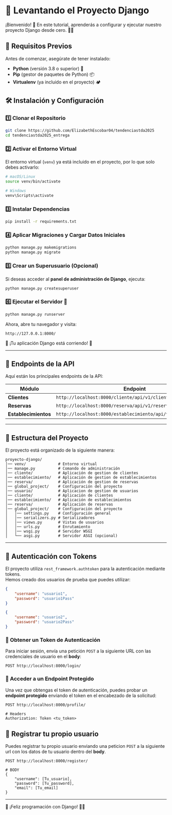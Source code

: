 # 🚀 Levantando el Proyecto Django

¡Bienvenido! 🎉 En este tutorial, aprenderás a configurar y ejecutar nuestro proyecto Django desde cero. 🐍✨

## 📌 Requisitos Previos

Antes de comenzar, asegúrate de tener instalado:

- **Python** (versión 3.8 o superior) 🐍  
- **Pip** (gestor de paquetes de Python) 📦  
- **Virtualenv** (ya incluido en el proyecto) 🏕️  

## 🛠️ Instalación y Configuración

### 1️⃣ Clonar el Repositorio

```bash
git clone https://github.com/ElizabethEscobar04/tendenciastda2025
cd tendenciastda2025_entrega
```

### 2️⃣ Activar el Entorno Virtual

El entorno virtual (`venv`) ya está incluido en el proyecto, por lo que solo debes activarlo:

```bash
# macOS/Linux
source venv/bin/activate

# Windows
venv\Scripts\activate
```

### 3️⃣ Instalar Dependencias

```bash
pip install -r requirements.txt
```

### 4️⃣ Aplicar Migraciones y Cargar Datos Iniciales

```bash
python manage.py makemigrations
python manage.py migrate
```

### 5️⃣ Crear un Superusuario (Opcional)

Si deseas acceder al **panel de administración de Django**, ejecuta:

```bash
python manage.py createsuperuser
```

### 6️⃣ Ejecutar el Servidor 🚀

```bash
python manage.py runserver
```

Ahora, abre tu navegador y visita:

```
http://127.0.0.1:8000/
```

🎉 ¡Tu aplicación Django está corriendo! 🎈

---

## 📡 Endpoints de la API

Aquí están los principales endpoints de la API:

| Módulo         | Endpoint                                          |
|---------------|--------------------------------------------------|
| **Clientes**  | `http://localhost:8000/cliente/api/v1/cliente`   |
| **Reservas**  | `http://localhost:8000/reserva/api/v1/reserva`   |
| **Establecimientos** | `http://localhost:8000/establecimiento/api/v1/establecimiento` |

---

## 📂 Estructura del Proyecto

El proyecto está organizado de la siguiente manera:

```
proyecto-django/
│── venv/              # Entorno virtual
│── manage.py          # Comando de administración
│── cliente/           # Aplicación de gestion de clientes
│── establecimiento/   # Aplicación de gestion de establecimientos
│── reserva/           # Aplicación de gestion de reservas
│── global_project/    # Configuración del proyecto
│── usuario/           # Aplicacion de gestion de usuarios
│── cliente/           # Aplicación de clientes
│── establecimiento/   # Aplicación de establecimientos
│── reserva/           # Aplicación de reservas
│── global_project/    # Configuración del proyecto
│   │── settings.py    # Configuración general
│   │── serializers.py # Serializadores
│   │── views.py       # Vistas de usuarios
│   │── urls.py        # Enrutamiento
│   │── wsgi.py        # Servidor WSGI
│   └── asgi.py        # Servidor ASGI (opcional)
```

---

## 🔐 Autenticación con Tokens

El proyecto utiliza `rest_framework.authtoken` para la autenticación mediante tokens.  
Hemos creado dos usuarios de prueba que puedes utilizar:

```json
{
    "username": "usuario1",
    "password": "usuario1Pass"
}
```

```json
{
    "username": "usuario2",
    "password": "usuario2Pass"
}
```

### 🔑 Obtener un Token de Autenticación

Para iniciar sesión, envía una petición `POST` a la siguiente URL con las credenciales de usuario en el **body**:

```http
POST http://localhost:8000/login/
```

### 🔎 Acceder a un Endpoint Protegido

Una vez que obtengas el token de autenticación, puedes probar un **endpoint protegido** enviando el token en el encabezado de la solicitud:

```http
POST http://localhost:8000/profile/

# Headers
Authorization: Token <tu_token>
```


## 📝 Registrar tu propio usuario
Puedes registrar tu propio usuario enviando una peticion `POST` a la siguiente url con los datos de tu usuario dentro del **body**.
```http
POST http://localhost:8000/register/

# BODY
{
    "username": [Tu_usuario],
    "password": [Tu_password],
    "email": [Tu_email]
}
```
---
🚀 ¡Feliz programación con Django! 🦄🔥

